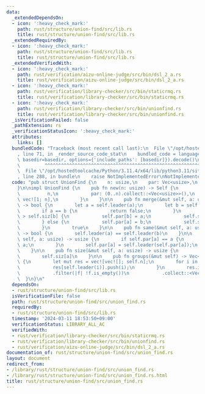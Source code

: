 ```yaml
---
data:
  _extendedDependsOn:
  - icon: ':heavy_check_mark:'
    path: rust/structure/union-find/src/lib.rs
    title: rust/structure/union-find/src/lib.rs
  _extendedRequiredBy:
  - icon: ':heavy_check_mark:'
    path: rust/structure/union-find/src/lib.rs
    title: rust/structure/union-find/src/lib.rs
  _extendedVerifiedWith:
  - icon: ':heavy_check_mark:'
    path: rust/verification/aizu-online-judge/src/bin/dsl_2_a.rs
    title: rust/verification/aizu-online-judge/src/bin/dsl_2_a.rs
  - icon: ':heavy_check_mark:'
    path: rust/verification/library-checker/src/bin/staticrmq.rs
    title: rust/verification/library-checker/src/bin/staticrmq.rs
  - icon: ':heavy_check_mark:'
    path: rust/verification/library-checker/src/bin/unionfind.rs
    title: rust/verification/library-checker/src/bin/unionfind.rs
  _isVerificationFailed: false
  _pathExtension: rs
  _verificationStatusIcon: ':heavy_check_mark:'
  attributes:
    links: []
  bundledCode: "Traceback (most recent call last):\n  File \"/opt/hostedtoolcache/Python/3.11.4/x64/lib/python3.11/site-packages/onlinejudge_verify/documentation/build.py\"\
    , line 71, in _render_source_code_stat\n    bundled_code = language.bundle(stat.path,\
    \ basedir=basedir, options={'include_paths': [basedir]}).decode()\n          \
    \         ^^^^^^^^^^^^^^^^^^^^^^^^^^^^^^^^^^^^^^^^^^^^^^^^^^^^^^^^^^^^^^^^^^^^^^^^^^^^^^^^^\n\
    \  File \"/opt/hostedtoolcache/Python/3.11.4/x64/lib/python3.11/site-packages/onlinejudge_verify/languages/rust.py\"\
    , line 288, in bundle\n    raise NotImplementedError\nNotImplementedError\n"
  code: "pub struct UnionFind {\n    n: usize,\n    par: Vec<usize>,\n    siz: Vec<usize>,\n\
    }\n\nimpl UnionFind {\n    pub fn new(n: usize) -> Self {\n        Self {\n  \
    \          n,\n            par: (0..n).collect::<Vec<usize>>(),\n            siz:\
    \ vec![1; n],\n        }\n    }\n\n    pub fn merge(&mut self, a: usize, b: usize)\
    \ -> bool {\n        let a = self.leader(a);\n        let b = self.leader(b);\n\
    \        if a == b {\n            return false;\n        }\n        if self.siz[a]\
    \ > self.siz[b] {\n            self.par[b] = a;\n            self.siz[a] += self.siz[b];\n\
    \        } else {\n            self.par[a] = b;\n            self.siz[b] += self.siz[a];\n\
    \        }\n        true\n    }\n\n    pub fn same(&mut self, a: usize, b: usize)\
    \ -> bool {\n        self.leader(a) == self.leader(b)\n    }\n\n    pub fn leader(&mut\
    \ self, a: usize) -> usize {\n        if self.par[a] == a {\n            return\
    \ a;\n        }\n        self.par[a] = self.leader(self.par[a]);\n        self.par[a]\n\
    \    }\n\n    pub fn size(&mut self, a: usize) -> usize {\n        let a = self.leader(a);\n\
    \        self.siz[a]\n    }\n\n    pub fn groups(&mut self) -> Vec<Vec<usize>>\
    \ {\n        let mut res = vec![vec![]; self.n];\n        for i in 0..self.n {\n\
    \            res[self.leader(i)].push(i);\n        }\n        res.into_iter()\n\
    \            .filter(|f| !f.is_empty())\n            .collect::<Vec<_>>()\n  \
    \  }\n}\n"
  dependsOn:
  - rust/structure/union-find/src/lib.rs
  isVerificationFile: false
  path: rust/structure/union-find/src/union_find.rs
  requiredBy:
  - rust/structure/union-find/src/lib.rs
  timestamp: '2024-03-11 18:53:50+09:00'
  verificationStatus: LIBRARY_ALL_AC
  verifiedWith:
  - rust/verification/library-checker/src/bin/staticrmq.rs
  - rust/verification/library-checker/src/bin/unionfind.rs
  - rust/verification/aizu-online-judge/src/bin/dsl_2_a.rs
documentation_of: rust/structure/union-find/src/union_find.rs
layout: document
redirect_from:
- /library/rust/structure/union-find/src/union_find.rs
- /library/rust/structure/union-find/src/union_find.rs.html
title: rust/structure/union-find/src/union_find.rs
---
```

